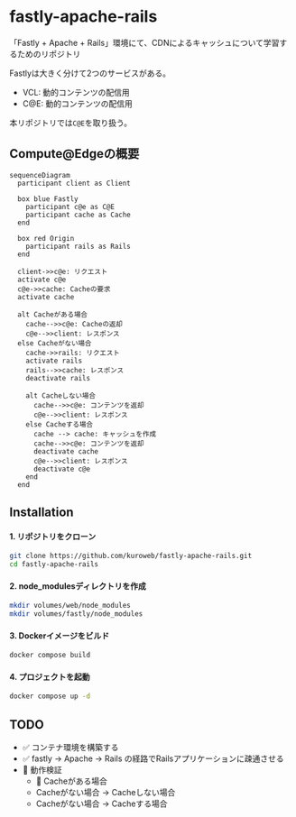 # fastly-apache-rails

「Fastly + Apache + Rails」環境にて、CDNによるキャッシュについて学習するためのリポジトリ

Fastlyは大きく分けて2つのサービスがある。

- VCL: 動的コンテンツの配信用
- C@E: 動的コンテンツの配信用

本リポジトリでは`C@E`を取り扱う。

## Compute@Edgeの概要

```mermaid
sequenceDiagram
  participant client as Client

  box blue Fastly
    participant c@e as C@E
    participant cache as Cache
  end

  box red Origin
    participant rails as Rails
  end

  client->>c@e: リクエスト
  activate c@e
  c@e->>cache: Cacheの要求
  activate cache

  alt Cacheがある場合
    cache-->>c@e: Cacheの返却
    c@e-->>client: レスポンス
  else Cacheがない場合
    cache->>rails: リクエスト
    activate rails
    rails-->>cache: レスポンス
    deactivate rails

    alt Cacheしない場合
      cache-->>c@e: コンテンツを返却
      c@e-->>client: レスポンス
    else Cacheする場合
      cache --> cache: キャッシュを作成
      cache-->>c@e: コンテンツを返却
      deactivate cache
      c@e-->>client: レスポンス
      deactivate c@e
    end
  end
```

## Installation

#### 1. リポジトリをクローン

```bash
git clone https://github.com/kuroweb/fastly-apache-rails.git
cd fastly-apache-rails
```

#### 2. node_modulesディレクトリを作成

```bash
mkdir volumes/web/node_modules
mkdir volumes/fastly/node_modules
```

#### 3. Dockerイメージをビルド

```bash
docker compose build
```

#### 4. プロジェクトを起動

```bash
docker compose up -d
```

## TODO

- ✅ コンテナ環境を構築する
- ✅ fastly -> Apache -> Rails の経路でRailsアプリケーションに疎通させる
- 🏃‍ 動作検証
  - 🏃‍ Cacheがある場合
  - Cacheがない場合 -> Cacheしない場合
  - Cacheがない場合 -> Cacheする場合
